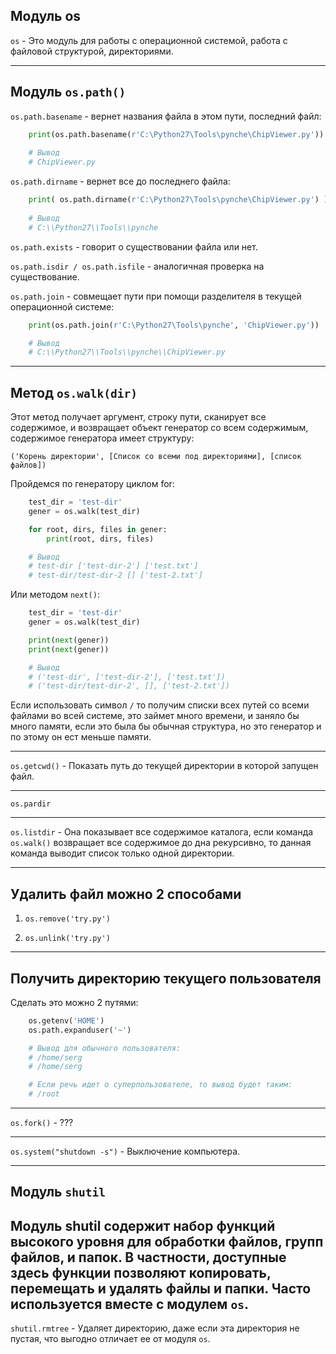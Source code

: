 Модуль os
---
`os` - Это модуль для работы с операционной системой, работа
с файловой структурой, директориями.  


---
Модуль `os.path()`
---
`os.path.basename` - вернет названия файла в этом пути, последний
файл:

```python
    print(os.path.basename(r'C:\Python27\Tools\pynche\ChipViewer.py'))
    
    # Вывод
    # ChipViewer.py
```
    
`os.path.dirname` - вернет все до последнего файла:

```python
    print( os.path.dirname(r'C:\Python27\Tools\pynche\ChipViewer.py') )
    
    # Вывод
    # C:\\Python27\\Tools\\pynche
```

`os.path.exists` - говорит о существовании файла или нет.

`os.path.isdir / os.path.isfile` - аналогичная проверка на
существование.

`os.path.join` - совмещает пути при помощи разделителя в 
текущей операционной системе:

```python
    print(os.path.join(r'C:\Python27\Tools\pynche', 'ChipViewer.py'))

    # Вывод
    # C:\\Python27\\Tools\\pynche\\ChipViewer.py
```
---

Метод `os.walk(dir)`
---
Этот метод получает аргумент, строку пути, сканирует все содержимое, и 
возвращает объект генератор со всем содержимым, содержимое генератора
имеет структуру:

    ('Корень директории', [Список со всеми под директориями], [список файлов])

Пройдемся по генератору циклом for: 


```python
    test_dir = 'test-dir'
    gener = os.walk(test_dir)

    for root, dirs, files in gener:
        print(root, dirs, files)

    # Вывод
    # test-dir ['test-dir-2'] ['test.txt']
    # test-dir/test-dir-2 [] ['test-2.txt']
```
Или методом `next()`:

```python
    test_dir = 'test-dir'
    gener = os.walk(test_dir)

    print(next(gener))
    print(next(gener))

    # Вывод
    # ('test-dir', ['test-dir-2'], ['test.txt'])
    # ('test-dir/test-dir-2', [], ['test-2.txt'])
```
Если использовать символ `/` то получим списки всех путей со всеми
файлами во всей системе, это займет много времени, и заняло бы много
памяти, если это была бы обычная структура, но это генератор и по
этому он ест меньше памяти.

---

`os.getcwd()` - Показать путь до текущей директории в которой 
запущен файл.

---

`os.pardir`

---

`os.listdir` - Она показывает все содержимое каталога, если команда
`os.walk()` возвращает все содержимое до дна рекурсивно, то данная
команда выводит список только одной директории.

---

Удалить файл можно 2 способами
---

1) `os.remove('try.py')`
   
2) `os.unlink('try.py')`

---

Получить директорию текущего пользователя 
---
Сделать это можно 2 путями:

```python
    os.getenv('HOME')
    os.path.expanduser('~')

    # Вывод для обычного пользователя:
    # /home/serg
    # /home/serg

    # Если речь идет о суперпользователе, то вывод будет таким:
    # /root
```

---
`os.fork()` - ???

---
`os.system("shutdown -s")` - Выключение компьютера. 

---
Модуль `shutil`
---
Модуль shutil содержит набор функций высокого уровня
для обработки файлов, групп файлов, и папок. В частности,
доступные здесь функции позволяют копировать, перемещать
и удалять файлы и папки. Часто используется вместе с 
модулем `os`.
---

`shutil.rmtree` - Удаляет директорию, даже если эта
директория не пустая, что выгодно отличает ее от 
модуля `os`.
